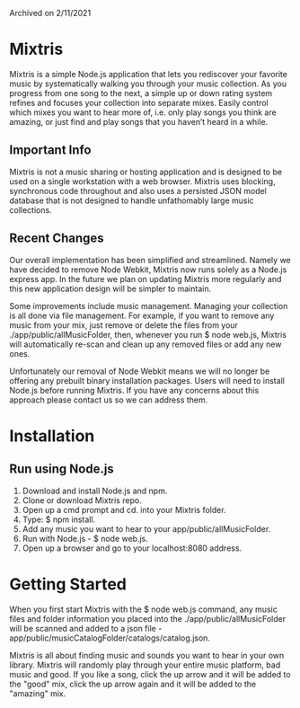 Archived on 2/11/2021

Mixtris
=======
Mixtris is a simple Node.js application that lets you rediscover your favorite music by systematically walking you through your music collection.  As you progress from one song to the next, a simple up or down rating system refines and focuses your collection into separate mixes.  Easily control which mixes you want to hear more of, i.e. only play songs you think are amazing, or just find and play songs that you haven’t heard in a while.


Important Info
------
Mixtris is not a music sharing or hosting application and is designed to be used on a single workstation with a web browser.  Mixtris uses blocking, synchronous code throughout and also uses a  persisted JSON model database that is not designed to handle unfathomably large music collections.

Recent Changes
------
Our overall implementation has been simplified and streamlined.  Namely we have decided to remove Node Webkit, Mixtris now runs solely as a Node.js express app.  In the future we plan on updating Mixtris more regularly and this new application design will be simpler to maintain.

Some improvements include music management.  Managing your collection is all done via file management.  For example, if you want to remove any music from your mix, just remove or delete the files from your ./app/public/allMusicFolder, then, whenever you run $ node web.js, Mixtris will automatically re-scan and clean up any removed files or add any new ones.

Unfortunately our removal of Node Webkit means we will no longer be offering any prebuilt binary installation packages.  Users will need to install Node.js before running Mixtris.  If you have any concerns about this approach please contact us so we can address them.


Installation
=======
Run using Node.js
------
 1. Download and install Node.js and npm.
 2. Clone or download Mixtris repo.
 3. Open up a cmd prompt and cd. into your Mixtris folder.
 4. Type: $ npm install.
 5. Add any music you want to hear to your app/public/allMusicFolder.
 6. Run with Node.js - $ node web.js.
 7. Open up a browser and go to your localhost:8080 address.


Getting Started
=======
When you first start Mixtris with the $ node web.js command, any music files and folder information you placed into the ./app/public/allMusicFolder will be scanned and added to a json file - app/public/musicCatalogFolder/catalogs/catalog.json.

Mixtris is all about finding music and sounds you want to hear in your own library.  Mixtris will randomly play through your entire music platform, bad music and good.  If you like a song, click the up arrow and it will be added to the "good" mix, click the up arrow again and it will be added to the "amazing" mix.
